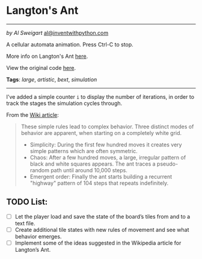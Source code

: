 # Langton's Ant
___
_by Al Sweigart_ [al@inventwithpython.com](mailto:al@inventwithpython.com)

A cellular automata animation. Press Ctrl-C to stop.

More info on Langton's Ant [here](https://en.wikipedia.org/wiki/Langton%27s_ant).

View the original code [here](https://nostarch.com/big-book-small-python-projects).

**Tags**: _large_, _artistic_, _bext_, _simulation_
___

I've added a simple counter `i` to display the number of iterations, in order to track the stages the simulation cycles through.

From the [Wiki article](https://en.wikipedia.org/wiki/Langton%27s_ant#Modes_of_behavior):
> These simple rules lead to complex behavior. Three distinct modes of behavior are apparent, when starting on a completely white grid.
> * Simplicity: During the first few hundred moves it creates very simple patterns which are often symmetric.
> * Chaos: After a few hundred moves, a large, irregular pattern of black and white squares appears. The ant traces a pseudo-random path until around 10,000 steps.
> * Emergent order: Finally the ant starts building a recurrent "highway" pattern of 104 steps that repeats indefinitely.


## TODO List:

* [ ] Let the player load and save the state of the board’s tiles from and to a text file.
* [ ] Create additional tile states with new rules of movement and see what behavior emerges.
* [ ] Implement some of the ideas suggested in the Wikipedia article for Langton’s Ant.

